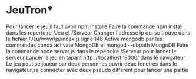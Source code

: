 # JeuTron*
Pour lancer le jeu il faut avoir npm installé
Faire la commande npm install dans les repertoire /Jeu et /Serveur
Changer l'adresse ip qui se trouve dans le fichier /Jeu/www/js/index.js ligne 148
Active mongodb par les commandes conda activate MongoDB et mongod --dbpath MongoDB
Faire la commande node server.js dans le repertoire /Serveur pour lancer le serveur
Lancer le jeu en tapant http ://localhost :8000/ dans le navigateur
Le jeu peut se joueur par deux personnes,ouvrir deux fenetres dans le navigateur,se connecter avec deux pseudo different pour lancer une partie 
